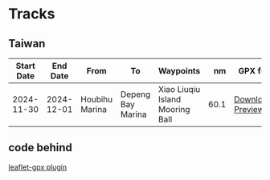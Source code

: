 # Tracks

## Taiwan

| Start Date | End Date | From | To | Waypoints | nm | GPX file |
| -- | -- | -- | -- | -- | --: | -- |
| 2024-11-30 | 2024-12-01 | Houbihu Marina | Depeng Bay Marina | Xiao Liuqiu Island Mooring Ball | 60.1 | [Download](20241130_20241201_houbihu_dapeng_bay/20241130_20241201_houbihu_dapeng_bay.GPX), [Preview](20241130_20241201_houbihu_dapeng_bay/demo.html) |


## code behind

[leaflet-gpx plugin](https://github.com/mpetazzoni/leaflet-gpx)



